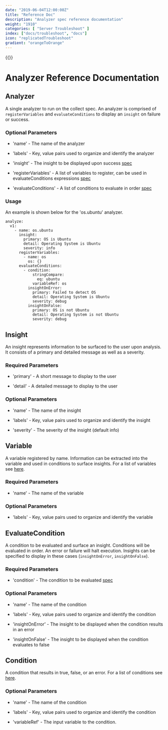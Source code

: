 ```yaml
---
date: "2019-06-04T12:00:00Z"
title: "Reference Doc"
description: "Analyzer spec reference documentation"
weight: "1910"
categories: [ "Server Troubleshoot" ]
index: ["docs/troubleshoot", "docs"]
icon: "replicatedTroubleshoot"
gradient: "orangeToOrange"
---
```


{{<legacynotice>}}

# Analyzer Reference Documentation

## Analyzer

A single analyzer to run on the collect spec. An analyzer is comprised of `registerVariables` and `evaluateConditions` to display an `insight` on failure or success.

### Optional Parameters

- 'name' - The name of the analyzer

- 'labels' - Key, value pairs used to organize and identify the analyzer

- 'insight' - The insight to be displayed upon success [spec](#insight)

- 'registerVariables' - A list of variables to register, can be used in evaluateConditions expressions [spec](#variable)

- 'evaluateConditions' - A list of conditions to evaluate in order [spec](#evaluatecondition)

### Usage

An example is shown below for the 'os.ubuntu' analyzer.

```
analyze:
  v1:
    - name: os.ubuntu
      insight:
        primary: OS is Ubuntu
        detail: Operating System is Ubuntu
        severity: info
      registerVariables:
        - name: os
          os: {}
      evaluateConditions:
        - condition:
            stringCompare:
              eq: ubuntu
            variableRef: os
          insightOnError:
            primary: Failed to detect OS
            detail: Operating System is Ubuntu
            severity: debug
          insightOnFalse:
            primary: OS is not Ubuntu
            detail: Operating System is not Ubuntu
            severity: debug
```

## Insight

An insight represents information to be surfaced to the user upon analysis. It consists of a primary and detailed message as well as a severity.

### Required Parameters

- 'primary' - A short message to display to the user

- 'detail' - A detailed message to display to the user

### Optional Parameters

- 'name' - The name of the insight

- 'labels' - Key, value pairs used to organize and identify the insight

- 'severity' - The severity of the insight (default info)

## Variable

A variable registered by name. Information can be extracted into the variable and used in conditions to surface insights. For a list of variables see [here](/api/analyze-yaml-variable-specs/root/).

### Required Parameters

- 'name' - The name of the variable

### Optional Parameters

- 'labels' - Key, value pairs used to organize and identify the variable

## EvaluateCondition

A condition to be evaluated and surface an insight. Conditions will be evaluated in order. An error or failure will halt execution. Insights can be specified to display in these cases (`insightOnError`, `insightOnFalse`).

### Required Parameters

- 'condition' - The condition to be evaluated [spec](#condition)

### Optional Parameters

- 'name' - The name of the condition

- 'labels' - Key, value pairs used to organize and identify the condition

- 'insightOnError' - The insight to be displayed when the condition results in an error

- 'insightOnFalse' - The insight to be displayed when the condition evaluates to false

## Condition

A condition that results in true, false, or an error. For a list of conditions see [here](/api/analyze-yaml-condition-specs/root/).

### Optional Parameters

- 'name' - The name of the condition

- 'labels' - Key, value pairs used to organize and identify the condition

- 'variableRef' - The input variable to the condition.
